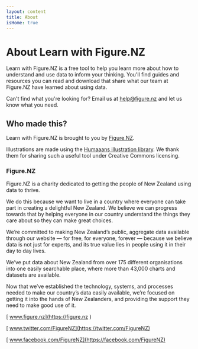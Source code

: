 ```yaml
---
layout: content
title: About
isHome: true
---
```


# About Learn with Figure.NZ

Learn with Figure.NZ is a free tool to help you learn more about how to understand and use data to inform your thinking. You'll find guides and resources you can read and download that share what our team at Figure.NZ have learned about using data.

Can't find what you're looking for? Email us at <help@figure.nz> and let us know what you need.

## Who made this?

Learn with Figure.NZ is brought to you by [Figure.NZ](https://figure.nz).

Illustrations are made using the [Humaaans illustration library](https://www.humaaans.com/). We thank them for sharing such a useful tool under Creative Commons licensing.

### Figure.NZ

Figure.NZ is a charity dedicated to getting the people of New Zealand using data to thrive. 

We do this because we want to live in a country where everyone can take part in creating a delightful New Zealand. We believe we can progress towards that by helping everyone in our country understand the things they care about so they can make great choices.

We’re committed to making New Zealand’s public, aggregate data available through our website — for free, for everyone, forever — because we believe data is not just for experts, and its true value lies in people using it in their day to day lives.

We’ve put data about New Zealand from over 175 different organisations into one easily searchable place, where more than 43,000 charts and datasets are available.

Now that we’ve established the technology, systems, and processes needed to make our country’s data easily available, we’re focused on getting it into the hands of New Zealanders, and providing the support they need to make good use of it.

[<i class="fa fa-globe fa-fw" aria-hidden="true"></i> www.figure.nz](https://figure.nz )

[<i class="fa fa-twitter fa-fw" aria-hidden="true"></i> www.twitter.com/FigureNZ](https://twitter.com/FigureNZ)

[<i class="fa fa-facebook-official fa-fw" aria-hidden="true"></i> www.facebook.com/FigureNZ](https://facebook.com/FigureNZ)

